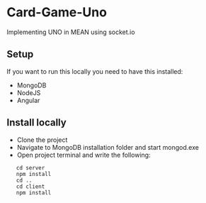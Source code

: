 # Card-Game-Uno
Implementing UNO in MEAN using socket.io

## Setup
If you want to run this locally you need to have this installed:
- MongoDB
- NodeJS
- Angular

## Install locally
 - Clone the project
 - Navigate to MongoDB installation folder and start mongod.exe
 - Open project terminal and write the following:

 ```
    cd server
    npm install
    cd ..
    cd client
    npm install
 ```
